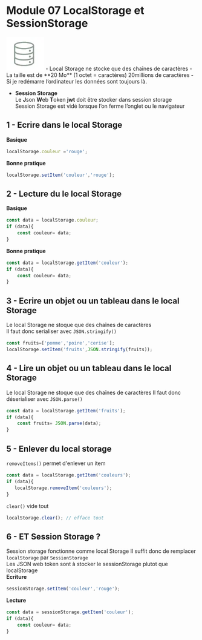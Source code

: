 # Module 07 LocalStorage et SessionStorage
<img src="../img/db.webp" width="100">
- Local Storage ne stocke que des chaînes de caractères
- La taille est de **20 Mo** (1 octet = caractères) 20millions de caractères
- Si je redémarre l’ordinateur les données sont toujours là.  

- **Session Storage**  
Le **J**son **W**eb **T**oken **jwt** doit être stocker dans session storage  
Session Storage est vidé lorsque l’on ferme l’onglet ou le navigateur


## 1 - Ecrire dans le local Storage
**Basique**
```js
localStorage.couleur ='rouge';
```
**Bonne pratique**
```js
localStorage.setItem('couleur','rouge');
```

## 2 - Lecture du  le local Storage
**Basique**
```js
const data = localStorage.couleur;
if (data){
    const couleur= data;
}
```
**Bonne pratique**
```js
const data = localStorage.getItem('couleur');
if (data){
    const couleur= data;
}
```

## 3 - Ecrire un objet ou un tableau dans le local Storage
Le local Storage ne stoque que des chaînes de caractères  
Il faut donc serialiser avec <code>JSON.stringify()</code>    
```js
const fruits=['pomme','poire','cerise'];
localStorage.setItem('fruits',JSON.stringify(fruits));
```

## 4 - Lire un objet ou un tableau dans le local Storage
Le local Storage ne stoque que des chaînes de caractères 
Il faut donc déserialiser avec <code>JSON.parse()</code>     
```js
const data = localStorage.getItem('fruits');
if (data){
    const fruits= JSON.parse(data);
}
```
## 5 - Enlever du local storage
<code>removeItems()</code> permet d'enlever un item  


```js
const data = localStorage.getItem('couleurs');
if (data){
   localStorage.removeItem('couleurs');
}
```
<code>clear()</code> vide tout 

```js
localStorage.clear(); // efface tout
```
## 6 - ET Session Storage ?
Session storage fonctionne comme local Storage
Il suffit donc de remplacer <code>localStorage</code> par <code>SessionStorage</code>    
Les JSON web token sont à stocker le sessionStorage plutot que localStorage  
**Ecriture**
```js
sessionStorage.setItem('couleur','rouge');
```
**Lecture**
```js
const data = sessionStorage.getItem('couleur');
if (data){
    const couleur= data;
}
```
